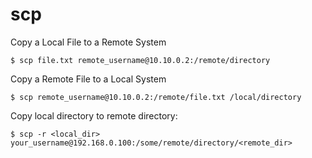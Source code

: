 # scp

Copy a Local File to a Remote System
```
$ scp file.txt remote_username@10.10.0.2:/remote/directory
```

Copy a Remote File to a Local System
```
$ scp remote_username@10.10.0.2:/remote/file.txt /local/directory
```

 Copy local directory to remote directory:
```
$ scp -r <local_dir> your_username@192.168.0.100:/some/remote/directory/<remote_dir>
```
